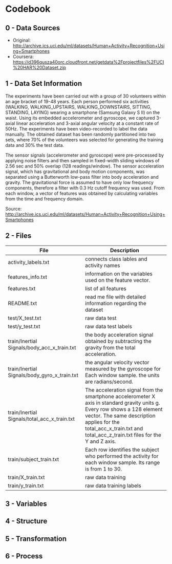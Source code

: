 # Codebook

## 0 - Data Sources

- Original: http://archive.ics.uci.edu/ml/datasets/Human+Activity+Recognition+Using+Smartphones
- Coursera: https://d396qusza40orc.cloudfront.net/getdata%2Fprojectfiles%2FUCI%20HAR%20Dataset.zip

## 1 - Data Set Information

The experiments have been carried out with a group of 30 volunteers within an age bracket of 19-48 years. Each person performed six activities (WALKING, WALKING_UPSTAIRS, WALKING_DOWNSTAIRS, SITTING, STANDING, LAYING) wearing a smartphone (Samsung Galaxy S II) on the waist. Using its embedded accelerometer and gyroscope, we captured 3-axial linear acceleration and 3-axial angular velocity at a constant rate of 50Hz. The experiments have been video-recorded to label the data manually. The obtained dataset has been randomly partitioned into two sets, where 70% of the volunteers was selected for generating the training data and 30% the test data. 

The sensor signals (accelerometer and gyroscope) were pre-processed by applying noise filters and then sampled in fixed-width sliding windows of 2.56 sec and 50% overlap (128 readings/window). The sensor acceleration signal, which has gravitational and body motion components, was separated using a Butterworth low-pass filter into body acceleration and gravity. The gravitational force is assumed to have only low frequency components, therefore a filter with 0.3 Hz cutoff frequency was used. From each window, a vector of features was obtained by calculating variables from the time and frequency domain.

Source: http://archive.ics.uci.edu/ml/datasets/Human+Activity+Recognition+Using+Smartphones

## 2 - Files

File | Description
------------ | -------------
activity_labels.txt | connects class lables and activity names
features_info.txt |  information on the variables used on the feature vector.
features.txt | list of all features
README.txt | read me file with detailed information regarding the dataset
test/X_test.txt | raw data test
test/y_test.txt | raw data test labels
train/Inertial Signals/body_acc_x_train.txt |  the body acceleration signal obtained by subtracting the gravity from the total acceleration.
train/Inertial Signals/body_gyro_x_train.txt |  the angular velocity vector measured by the gyroscope for Each window sample. the units are radians/second.
train/Inertial Signals/total_acc_x_train.txt |  The acceleration signal from the smartphone accelerometer X axis in standard gravity units g. Every row shows a 128 element vector. The same description applies for the total_acc_x_train.txt and total_acc_z_train.txt files for the Y and Z axis.
train/subject_train.txt |  Each row identifies the subject who performed the activity for each window sample. Its range is from 1 to 30.
train/X_train.txt | raw data training
train/y_train.txt | raw data training labels

## 3 - Variables

## 4 - Structure

## 5 - Transformation

## 6 - Process


